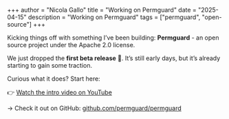 +++
author = "Nicola Gallo"
title = "Working on Permguard"
date = "2025-04-15"
description = "Working on Permguard"
tags = ["permguard", "open-source"]
+++

<p>Kicking things off with something I’ve been building: <strong>Permguard</strong> - an open source project under the Apache 2.0 license.  </p>

<!--more-->

<!-- <figure class="post-banner">
  <img src="/images/0001-welcome/banner.png" alt="Permguard — beta release" loading="lazy" decoding="async">
</figure> -->

<div class="post-hero">
  <p>We just dropped the <strong>first beta release</strong> 🎉. It’s still early days, but it’s already starting to gain some traction.  </p>
</div>


<div class="post-body">
  <div class="cta">
    <p>Curious what it does? Start here:  </p>
    <p>👉 <a href="https://www.youtube.com/watch?v=rRE-LBrk6Dw" target="_blank" rel="noopener noreferrer">Watch the intro video on YouTube</a></p>
  </div>
  <div class="cta">
    <p>→ Check it out on GitHub: <a href="https://github.com/permguard/permguard" target="_blank" rel="noopener noreferrer">github.com/permguard/permguard</a>  </p>
  </div>
</div>
